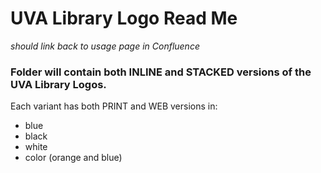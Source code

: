 <h1>UVA Library Logo Read Me</h1>
<p><em>should link back to usage page in Confluence</em></p>
<h3>Folder will contain both INLINE and STACKED versions of the UVA Library Logos.</h3>
<p>Each variant has both PRINT and WEB versions in:
  <ul>
    <li>blue</li>
    <li>black</li>
    <li>white</li>
    <li>color (orange and blue)</li>
  </ul>
  </p>
